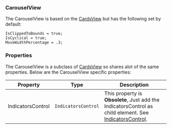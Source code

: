 ### CarouselView

The CarouselView is based on the [CardsView](CardsView.md) but has the following set by default:

	IsClippedToBounds = true;
	IsCyclical = true;
	MoveWidthPercentage = .3;

### Properties

The CarouselView is a subclass of [CardsView](CardsView.md) so shares alot of the same properties. Below are the CarouselView specific properties:

Property | Type | Description
--- | --- | ---
IndicatorsControl | `IndicatorsControl` | This property is **Obsolete**, Just add the IndicatorsControl as child element. See [IndicatorsControl](IndicatorsControl.md).
